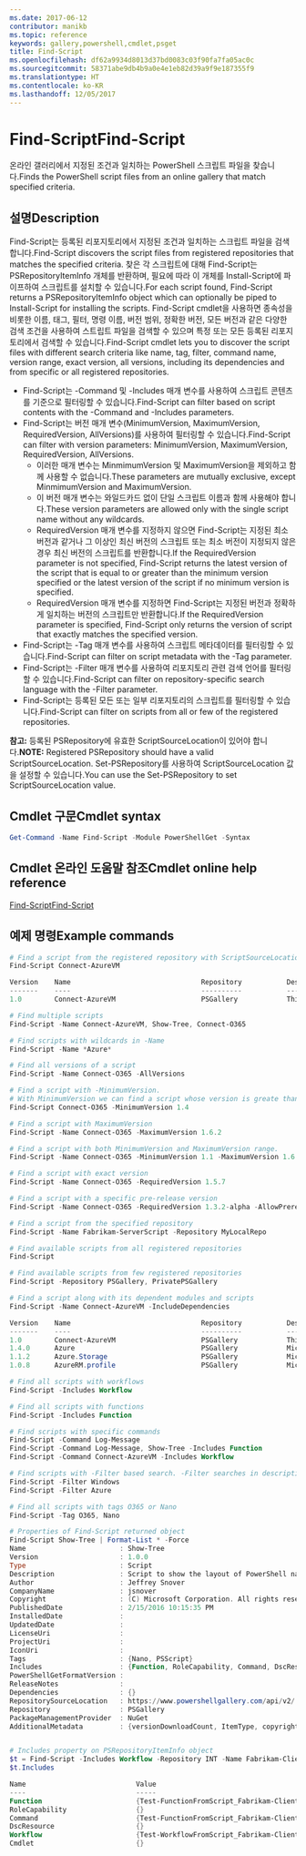 ```yaml
---
ms.date: 2017-06-12
contributor: manikb
ms.topic: reference
keywords: gallery,powershell,cmdlet,psget
title: Find-Script
ms.openlocfilehash: df62a9934d8013d37bd0083c03f90fa7fa05ac0c
ms.sourcegitcommit: 58371abe9db4b9a0e4e1eb82d39a9f9e187355f9
ms.translationtype: HT
ms.contentlocale: ko-KR
ms.lasthandoff: 12/05/2017
---
```

# <a name="find-script"></a><span data-ttu-id="75b25-103">Find-Script</span><span class="sxs-lookup"><span data-stu-id="75b25-103">Find-Script</span></span>

<span data-ttu-id="75b25-104">온라인 갤러리에서 지정된 조건과 일치하는 PowerShell 스크립트 파일을 찾습니다.</span><span class="sxs-lookup"><span data-stu-id="75b25-104">Finds the PowerShell script files from an online gallery that match specified criteria.</span></span>

## <a name="description"></a><span data-ttu-id="75b25-105">설명</span><span class="sxs-lookup"><span data-stu-id="75b25-105">Description</span></span>

<span data-ttu-id="75b25-106">Find-Script는 등록된 리포지토리에서 지정된 조건과 일치하는 스크립트 파일을 검색합니다.</span><span class="sxs-lookup"><span data-stu-id="75b25-106">Find-Script discovers the script files from registered repositories that matches the specified criteria.</span></span>
<span data-ttu-id="75b25-107">찾은 각 스크립트에 대해 Find-Script는 PSRepositoryItemInfo 개체를 반환하며, 필요에 따라 이 개체를 Install-Script에 파이프하여 스크립트를 설치할 수 있습니다.</span><span class="sxs-lookup"><span data-stu-id="75b25-107">For each script found, Find-Script returns a PSRepositoryItemInfo object which can optionally be piped to Install-Script for installing the scripts.</span></span>
<span data-ttu-id="75b25-108">Find-Script cmdlet을 사용하면 종속성을 비롯한 이름, 태그, 필터, 명령 이름, 버전 범위, 정확한 버전, 모든 버전과 같은 다양한 검색 조건을 사용하여 스트립트 파일을 검색할 수 있으며 특정 또는 모든 등록된 리포지토리에서 검색할 수 있습니다.</span><span class="sxs-lookup"><span data-stu-id="75b25-108">Find-Script cmdlet lets you to discover the script files with different search criteria like name, tag, filter, command name, version range, exact version, all versions, including its dependencies and from specific or all registered repositories.</span></span>

- <span data-ttu-id="75b25-109">Find-Script는 -Command 및 -Includes 매개 변수를 사용하여 스크립트 콘텐츠를 기준으로 필터링할 수 있습니다.</span><span class="sxs-lookup"><span data-stu-id="75b25-109">Find-Script can filter based on script contents with the -Command and -Includes parameters.</span></span>
- <span data-ttu-id="75b25-110">Find-Script는 버전 매개 변수(MinimumVersion, MaximumVersion, RequiredVersion, AllVersions)를 사용하여 필터링할 수 있습니다.</span><span class="sxs-lookup"><span data-stu-id="75b25-110">Find-Script can filter with version parameters: MinimumVersion, MaximumVersion, RequiredVersion, AllVersions.</span></span>
  - <span data-ttu-id="75b25-111">이러한 매개 변수는 MinmimumVersion 및 MaximumVersion을 제외하고 함께 사용할 수 없습니다.</span><span class="sxs-lookup"><span data-stu-id="75b25-111">These parameters are mutually exclusive, except MinmimumVersion and MaximumVersion.</span></span>
  - <span data-ttu-id="75b25-112">이 버전 매개 변수는 와일드카드 없이 단일 스크립트 이름과 함께 사용해야 합니다.</span><span class="sxs-lookup"><span data-stu-id="75b25-112">These version parameters are allowed only with the single script name without any wildcards.</span></span>
  - <span data-ttu-id="75b25-113">RequiredVersion 매개 변수를 지정하지 않으면 Find-Script는 지정된 최소 버전과 같거나 그 이상인 최신 버전의 스크립트 또는 최소 버전이 지정되지 않은 경우 최신 버전의 스크립트를 반환합니다.</span><span class="sxs-lookup"><span data-stu-id="75b25-113">If the RequiredVersion parameter is not specified, Find-Script returns the latest version of the script that is equal to or greater than the minimum version specified or the latest version of the script if no minimum version is specified.</span></span> 
  - <span data-ttu-id="75b25-114">RequiredVersion 매개 변수를 지정하면 Find-Script는 지정된 버전과 정확하게 일치하는 버전의 스크립트만 반환합니다.</span><span class="sxs-lookup"><span data-stu-id="75b25-114">If the RequiredVersion parameter is specified, Find-Script only returns the version of script that exactly matches the specified version.</span></span>
- <span data-ttu-id="75b25-115">Find-Script는 -Tag 매개 변수를 사용하여 스크립트 메타데이터를 필터링할 수 있습니다.</span><span class="sxs-lookup"><span data-stu-id="75b25-115">Find-Script can filter on script metadata with the -Tag parameter.</span></span>
- <span data-ttu-id="75b25-116">Find-Script는 -Filter 매개 변수를 사용하여 리포지토리 관련 검색 언어를 필터링할 수 있습니다.</span><span class="sxs-lookup"><span data-stu-id="75b25-116">Find-Script can filter on repository-specific search language with the -Filter parameter.</span></span>
- <span data-ttu-id="75b25-117">Find-Script는 등록된 모든 또는 일부 리포지토리의 스크립트를 필터링할 수 있습니다.</span><span class="sxs-lookup"><span data-stu-id="75b25-117">Find-Script can filter on scripts from all or few of the registered repositories.</span></span>

<span data-ttu-id="75b25-118">**참고:** 등록된 PSRepository에 유효한 ScriptSourceLocation이 있어야 합니다.</span><span class="sxs-lookup"><span data-stu-id="75b25-118">**NOTE:** Registered PSRepository should have a valid ScriptSourceLocation.</span></span> <span data-ttu-id="75b25-119">Set-PSRepository를 사용하여 ScriptSourceLocation 값을 설정할 수 있습니다.</span><span class="sxs-lookup"><span data-stu-id="75b25-119">You can use the Set-PSRepository to set ScriptSourceLocation value.</span></span>

## <a name="cmdlet-syntax"></a><span data-ttu-id="75b25-120">Cmdlet 구문</span><span class="sxs-lookup"><span data-stu-id="75b25-120">Cmdlet syntax</span></span>

```powershell
Get-Command -Name Find-Script -Module PowerShellGet -Syntax
```

## <a name="cmdlet-online-help-reference"></a><span data-ttu-id="75b25-121">Cmdlet 온라인 도움말 참조</span><span class="sxs-lookup"><span data-stu-id="75b25-121">Cmdlet online help reference</span></span>

[<span data-ttu-id="75b25-122">Find-Script</span><span class="sxs-lookup"><span data-stu-id="75b25-122">Find-Script</span></span>](http://go.microsoft.com/fwlink/?LinkId=619785)

## <a name="example-commands"></a><span data-ttu-id="75b25-123">예제 명령</span><span class="sxs-lookup"><span data-stu-id="75b25-123">Example commands</span></span>

```powershell
# Find a script from the registered repository with ScriptSourceLocation
Find-Script Connect-AzureVM

Version    Name                                Repository           Description
-------    ----                                ----------           -----------
1.0        Connect-AzureVM                     PSGallery            This runbook sets up a connection to an Azure vi...

# Find multiple scripts
Find-Script -Name Connect-AzureVM, Show-Tree, Connect-O365

# Find scripts with wildcards in -Name
Find-Script -Name *Azure*

# Find all versions of a script
Find-Script -Name Connect-O365 -AllVersions

# Find a script with -MinimumVersion. 
# With MinimumVersion we can find a script whose version is greate than or equal to the specified MinimumVersion value.
Find-Script Connect-O365 -MinimumVersion 1.4

# Find a script with MaximumVersion
Find-Script -Name Connect-O365 -MaximumVersion 1.6.2

# Find a script with both MinimumVersion and MaximumVersion range.
Find-Script -Name Connect-O365 -MinimumVersion 1.1 -MaximumVersion 1.6.2

# Find a script with exact version
Find-Script -Name Connect-O365 -RequiredVersion 1.5.7

# Find a script with a specific pre-release version
Find-Script -Name Connect-O365 -RequiredVersion 1.3.2-alpha -AllowPrerelease

# Find a script from the specified repository
Find-Script -Name Fabrikam-ServerScript -Repository MyLocalRepo

# Find available scripts from all registered repositories
Find-Script

# Find available scripts from few registered repositories
Find-Script -Repository PSGallery, PrivatePSGallery

# Find a script along with its dependent modules and scripts
Find-Script -Name Connect-AzureVM -IncludeDependencies

Version    Name                                Repository           Description
-------    ----                                ----------           -----------
1.0        Connect-AzureVM                     PSGallery            This runbook sets up a connection to an Azure vi...
1.4.0      Azure                               PSGallery            Microsoft Azure PowerShell - Service Management
1.1.2      Azure.Storage                       PSGallery            Microsoft Azure PowerShell - Storage service cmd...
1.0.8      AzureRM.profile                     PSGallery            Microsoft Azure PowerShell - Profile credential ...

# Find all scripts with workflows
Find-Script -Includes Workflow

# Find all scripts with functions
Find-Script -Includes Function

# Find scripts with specific commands
Find-Script -Command Log-Message
Find-Script -Command Log-Message, Show-Tree -Includes Function
Find-Script -Command Connect-AzureVM -Includes Workflow

# Find scripts with -Filter based search. -Filter searches in description and names
Find-Script -Filter Windows
Find-Script -Filter Azure

# Find all scripts with tags O365 or Nano
Find-Script -Tag O365, Nano

# Properties of Find-Script returned object
Find-Script Show-Tree | Format-List * -Force
Name                       : Show-Tree
Version                    : 1.0.0
Type                       : Script
Description                : Script to show the layout of PowerShell namespaces (Trees) using ASCII
Author                     : Jeffrey Snover
CompanyName                : jsnover
Copyright                  : (C) Microsoft Corporation. All rights reserved.
PublishedDate              : 2/15/2016 10:15:35 PM
InstalledDate              :
UpdatedDate                :
LicenseUri                 :
ProjectUri                 :
IconUri                    :
Tags                       : {Nano, PSScript}
Includes                   : {Function, RoleCapability, Command, DscResource...}
PowerShellGetFormatVersion :
ReleaseNotes               :
Dependencies               : {}
RepositorySourceLocation   : https://www.powershellgallery.com/api/v2/
Repository                 : PSGallery
PackageManagementProvider  : NuGet
AdditionalMetadata         : {versionDownloadCount, ItemType, copyright, PackageManagementProvider...}


# Includes property on PSRepositoryItemInfo object
$t = Find-Script -Includes Workflow -Repository INT -Name Fabrikam-ClientScript
$t.Includes

Name                           Value
----                           -----
Function                       {Test-FunctionFromScript_Fabrikam-ClientScript}
RoleCapability                 {}
Command                        {Test-FunctionFromScript_Fabrikam-ClientScript, Test-WorkflowFromScript_Fabrikam-Clie...
DscResource                    {}
Workflow                       {Test-WorkflowFromScript_Fabrikam-ClientScript}
Cmdlet                         {}


```

